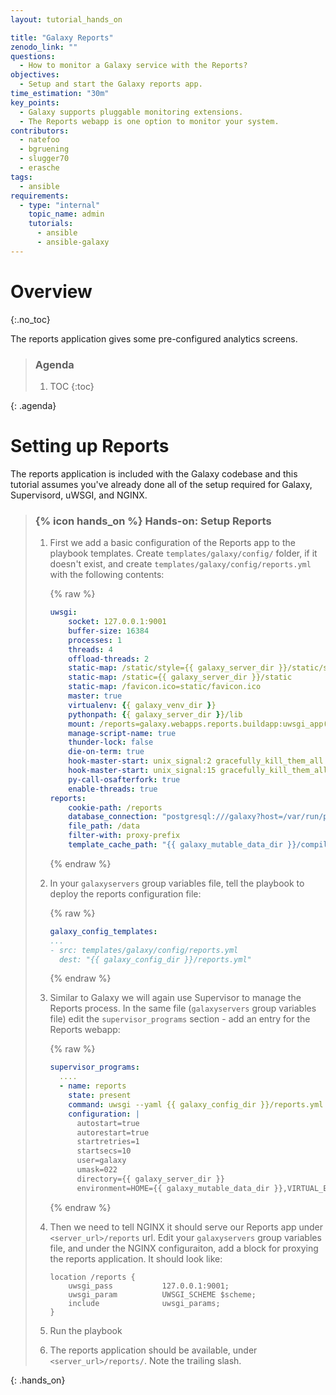 ```yaml
---
layout: tutorial_hands_on

title: "Galaxy Reports"
zenodo_link: ""
questions:
  - How to monitor a Galaxy service with the Reports?
objectives:
  - Setup and start the Galaxy reports app.
time_estimation: "30m"
key_points:
  - Galaxy supports pluggable monitoring extensions.
  - The Reports webapp is one option to monitor your system.
contributors:
  - natefoo
  - bgruening
  - slugger70
  - erasche
tags:
  - ansible
requirements:
  - type: "internal"
    topic_name: admin
    tutorials:
      - ansible
      - ansible-galaxy
---
```



# Overview
{:.no_toc}

The reports application gives some pre-configured analytics screens.

> ### Agenda
>
> 1. TOC
> {:toc}
>
{: .agenda}

# Setting up Reports

The reports application is included with the Galaxy codebase and this tutorial assumes you've already done all of the setup required for Galaxy, Supervisord, uWSGI, and NGINX.

> ### {% icon hands_on %} Hands-on: Setup Reports
>
>
> 1. First we add a basic configuration of the Reports app to the playbook templates. Create `templates/galaxy/config/` folder, if it doesn't exist, and create `templates/galaxy/config/reports.yml` with the following contents:
>
>    {% raw %}
>    ```yml
>    uwsgi:
>        socket: 127.0.0.1:9001
>        buffer-size: 16384
>        processes: 1
>        threads: 4
>        offload-threads: 2
>        static-map: /static/style={{ galaxy_server_dir }}/static/style/blue
>        static-map: /static={{ galaxy_server_dir }}/static
>        static-map: /favicon.ico=static/favicon.ico
>        master: true
>        virtualenv: {{ galaxy_venv_dir }}
>        pythonpath: {{ galaxy_server_dir }}/lib
>        mount: /reports=galaxy.webapps.reports.buildapp:uwsgi_app()
>        manage-script-name: true
>        thunder-lock: false
>        die-on-term: true
>        hook-master-start: unix_signal:2 gracefully_kill_them_all
>        hook-master-start: unix_signal:15 gracefully_kill_them_all
>        py-call-osafterfork: true
>        enable-threads: true
>    reports:
>        cookie-path: /reports
>        database_connection: "postgresql:///galaxy?host=/var/run/postgresql"
>        file_path: /data
>        filter-with: proxy-prefix
>        template_cache_path: "{{ galaxy_mutable_data_dir }}/compiled_templates"
>    ```
>    {% endraw %}
>
> 2. In your `galaxyservers` group variables file, tell the playbook to deploy the reports configuration file:
>
>    {% raw %}
>    ```yml
>    galaxy_config_templates:
>    ...
>    - src: templates/galaxy/config/reports.yml
>      dest: "{{ galaxy_config_dir }}/reports.yml"
>    ```
>    {% endraw %}
>
>
> 3. Similar to Galaxy we will again use Supervisor to manage the Reports process. In the same file (`galaxyservers` group variables file) edit the `supervisor_programs` section - add an entry for the Reports webapp:
>
>    {% raw %}
>    ```yml
>    supervisor_programs:
>      ....
>      - name: reports
>        state: present
>        command: uwsgi --yaml {{ galaxy_config_dir }}/reports.yml
>        configuration: |
>          autostart=true
>          autorestart=true
>          startretries=1
>          startsecs=10
>          user=galaxy
>          umask=022
>          directory={{ galaxy_server_dir }}
>          environment=HOME={{ galaxy_mutable_data_dir }},VIRTUAL_ENV={{ galaxy_venv_dir }},PATH={{ galaxy_venv_dir }}/bin:%(ENV_PATH)s
>    ```
>    {% endraw %}
>
> 4. Then we need to tell NGINX it should serve our Reports app under `<server_url>/reports` url. Edit your `galaxyservers` group variables file, and under the NGINX configuraiton, add a block for proxying the reports application. It should look like:
>
>    ```nginx
>    location /reports {
>        uwsgi_pass           127.0.0.1:9001;
>        uwsgi_param          UWSGI_SCHEME $scheme;
>        include              uwsgi_params;
>    }
>    ```
>
> 5. Run the playbook
>
> 6. The reports application should be available, under `<server_url>/reports/`. Note the trailing slash.
>
{: .hands_on}
